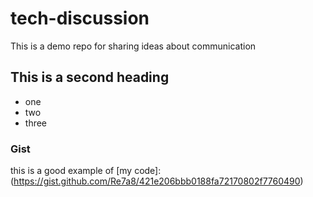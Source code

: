 # tech-discussion
This is a demo repo for sharing ideas about communication 

## This is a second heading
* one
* two
* three
### Gist 
this is a good example of [my code]: (https://gist.github.com/Re7a8/421e206bbb0188fa72170802f7760490)
